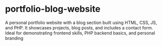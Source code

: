 # portfolio-blog-website
A personal portfolio website with a blog section built using HTML, CSS, JS, and PHP. It showcases projects, blog posts, and includes a contact form. Ideal for demonstrating frontend skills, PHP backend basics, and personal branding
